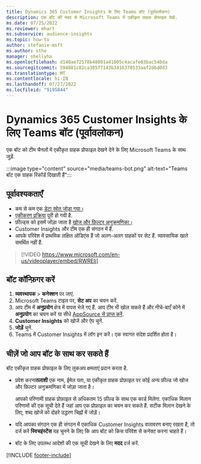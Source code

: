 ```yaml
---
title: Dynamics 365 Customer Insights के लिए Teams बॉट (पूर्वावलोकन)
description: एक बॉट की मदद से Microsoft Teams में एकीकृत ग्राहक प्रोफाइल देखें.
ms.date: 07/25/2022
ms.reviewer: mhart
ms.subservice: audience-insights
ms.topic: how-to
author: stefanie-msft
ms.author: sthe
manager: shellyha
ms.openlocfilehash: d140ae72578b48091a41005c4acafe03bac540da
ms.sourcegitcommit: 594081c82ca385f7143b3416378533aaf2d6d0d3
ms.translationtype: MT
ms.contentlocale: hi-IN
ms.lasthandoff: 07/27/2022
ms.locfileid: "9195844"
---
```

# <a name="teams-bot-for-dynamics-365-customer-insights-preview"></a>Dynamics 365 Customer Insights के लिए Teams बॉट (पूर्वावलोकन)

एक बॉट को टीम चैनलों में एकीकृत ग्राहक प्रोफाइल देखने देने के लिए Microsoft Teams के साथ जुड़ें.

:::image type="content" source="media/teams-bot.png" alt-text="Teams बॉट एक ग्राहक रिकॉर्ड दिखाती हैं":::

## <a name="prerequisites"></a>पूर्वावश्यकताएँ

- कम से कम एक [डेटा स्रोत जोड़ा गया।](data-sources.md)
- [एकीकरण प्रक्रिया](data-unification.md) पूरी हो गयी है.
- फ़ील्ड्स को इसमें जोड़ा जाता है [खोज और फ़िल्टर अनुक्रमणिका।](search-filter-index.md)
- Customer Insights और टीम एक ही संगठन में हैं.
- आपके परिवेश में प्राथमिक लक्षित ऑडिएंस हैं जो अलग-अलग ग्राहकों पर सेट हैं. व्यावसायिक खाते समर्थित नहीं हैं.


> [!VIDEO https://www.microsoft.com/en-us/videoplayer/embed/RWRElj]

## <a name="configure-the-bot"></a>बॉट कॉन्फ़िगर करें

1. **व्यवस्थापक** > **कनेक्शन** पर जाएं.
1. Microsoft Teams टाइल पर, **सेट अप** का चयन करें.
1. आप टीम में **अनुप्रयोग** क्षेत्र में वापस भेजे गए हैं. आप टीम भी खोल सकते हैं और नीचे-बाएँ कोने में **अनुप्रयोग** का चयन करें या सीधे [AppSource से प्राप्त करें](https://go.microsoft.com/fwlink/?linkid=2124104).
1. **Customer Insights** को खोजें और ऐप चुनें.
1. **जोड़ें** चुनें.
1. Teams में Customer Insights में लॉग इन करें। एक स्वागत संदेश प्रदर्शित होता है।

## <a name="things-you-can-do-with-the-bot"></a>चीज़ें जो आप बॉट के साथ कर सकते हैं

बॉट एकीकृत ग्राहक प्रोफाइल के लिए लुकअप क्षमताएं प्रदान करता है.

- प्रवेश करना**तलाशी** एक नाम, ईमेल पता, या एकीकृत ग्राहक प्रोफ़ाइल पर कोई अन्य फ़ील्ड जो खोज और फ़िल्टर अनुक्रमणिका में जोड़ा जाता है।

  आपको परिणामी ग्राहक प्रोफ़ाइल से अधिकतम 15 फ़ील्ड के साथ एक कार्ड मिलेगा. एकाधिक मिलान परिणामों की एक सूची देते हैं जहां आप एक प्रोफ़ाइल का चयन कर सकते हैं. सटीक मिलान देखने के लिए, शब्द खोजें को दोहरे उद्धरण चिह्नों में जोड़ें।

- यदि आपका संगठन एक ही संगठन में एकाधिक Customer Insights वातावरण बनाए रखता है, तो दर्ज करें **स्विचइंस्टेंस** यह चुनने के लिए कि आप बॉट को किस परिवेश से कनेक्ट करना चाहते हैं।

- बॉट के लिए उपलब्ध आदेशों की एक सूची देखने के लिए **मदद** दर्ज करें.  

[!INCLUDE [footer-include](includes/footer-banner.md)]
